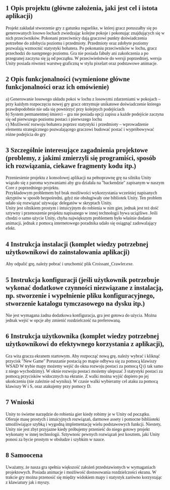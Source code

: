 ## 1 Opis projektu (główne założenia, jaki jest cel i istota aplikacji)
Projekt zakładał stworzenie gry z gatunku roguelike, w której gracz poruszałby się po generowanych losowo lochach zwiedzając kolejne pokoje i pokonując znajdujących się w nich przeciwników. Pokonani przeciwnicy dają graczowi punkty doświadczenia potrzebne do zdobycia poziomu i przedmioty. Przedmioty oraz zdobyte poziomy pozwalają wzmocnić statystyki bohatera. Po pokonaniu przeciwników w lochu, gracz przechodzi do następnego poziomu. Gra nie posiada fabuły ani zakończenia a po przegranej zaczyna się ją od początku. W przeciwieństwie do wersji poprzedniej, wersja Unity posiada również warstwę graficzną w stylu pixelart oraz podstawowe animacje.
## 2 Opis funkcjonalności (wymienione główne funkcjonalności oraz ich omówienie)
a) Generowanie losowego układu pokoi w lochu z losowymi zdarzeniami w pokojach – przy każdym rozpoczęciu nowej gry gracz otrzymuje unikatowe doświadczenie którego prawdopodobnie nie uda się powtórzyć przy kolejnych podejściach <br />
b) System permanentnej śmierci – gra nie posiada opcji zapisu a każde podejście zaczyna się od pierwszego poziomu postaci i pierwszego lochu <br />
c) Możliwość rozwoju bohatera poprzez statystyki i przedmioty – wprowadzenie elementu strategicznego pozwalającego graczowi budować postać i wypróbowywać różne podejścia do gry <br />

## 3 Szczególnie interesujące zagadnienia projektowe (problemy, z jakimi zmierzyli się programiści, sposób ich rozwiązania, ciekawe fragmenty kodu itp.)
Przeniesienie projektu z konsolowej aplikacji na pełnoprawnę grę na silniku Unity wiązało się z paroma wyzwaniami aby gra działała na "backendzie" zapisanym w naszym Core z poprzedniego projektu.<br />
Przykładowym problemem był brak możliwości wykorzystania wcześniej napisanych skryptów w sposób bezpośredni, gdyż nie obsługiwały one bibliotek Unity. Ten problem udało się rozwiązać używając delegatów w skryptach Unity.<br />
Unity jest silnikiem prostym i intuicyjnym do robienia w nim gier, jednak jest też dość sztywny i przenoszenie projektu napisanego w innej technologii bywa uciążliwe.
Jeśli chodzi o samo użycie Unity, chyba największym problemem było właśnie dodanie animacji, jednak z pomocą internetowego poradnika udało się osiągnąć zadowalający efekt.

## 4 Instrukcja instalacji (komplet wiedzy potrzebnej użytkownikowi do zainstalowania aplikacji)
Aby odpalić grę, należy pobrać i uruchomić plik Croissant_Crawler.exe.

## 5 Instrukcja konfiguracji (jeśli użytkownik potrzebuje wykonać dodatkowe czynności niezwiązane z instalacją, np. stworzenie i wypełnienie pliku konfiguracyjnego, stworzenie katalogu tymczasowego na dysku itp.)
Nie jest wymagana żadna dodatkowa konfiguracja, gra jest gotowa do użycia. Można jednak wejść w opcje aby zmienić rozdzielczość na preferowaną.

## 6 Instrukcja użytkownika (komplet wiedzy potrzebnej użytkownikowi do efektywnego korzystania z aplikacji),
Gra wita gracza ekranem startowym. Aby rozpocząć nową grę, należy wybrać i kliknąć przycisk "New Game"
Poruszanie postacią po mapie odbywa się za pomocą klawiszy WSAD
W trybie mapy możemy wejść do okna rozwoju postaci za pomocą Q (i tak samo z niego wychodzimy).
W oknie rozwoju postaci możemy ulepszać 3 statystyki postaci za pomocą przycisków widocznych na ekranie.
Z walki można wyjść dopiero po jej ukończeniu (nie zależnie od wyniku).
W czasie walki wybieramy cel ataku za pomocą klawiszy W i S, oraz atakujemy przy pomocy D.

## 7 Wnioski
Unity to świetne narzędzie do robienia gier kiedy robimy je w Unity od początku. Oferuje masę prostych i intuicyjnych rozwiązań, darmowe assety i pomocne bibliioteki umożliwiające szybką i wygodną implementację wielu podstawowych funkcji. Niestety, Unity nie jest zbyt przyjazne kiedy próbujemy przenieść do niego gotowy projekt wykonany w innej technologii. Sztywnośc pewnych rozwiązań jest kosztem, jaki Unity ponosi za bycie prostym w obsłudze i szybkim w nauce.

## 8 Samoocena
Uważamy, że nasza gra spełnia większość założeń przedstawionych w wymaganiach projektowych. Posiada animacje i możliwość dostosowania rozdzielczości ekranu. W trakcie gry można przenosić się między widokiem mapy i statystyk zarówno korzystając z klawiatury jak i myszy.


<style>
body{
    font-family: Consolas, Comic Sans;
    margin-left: 10%;
    margin-right: 10%;
}
</style>